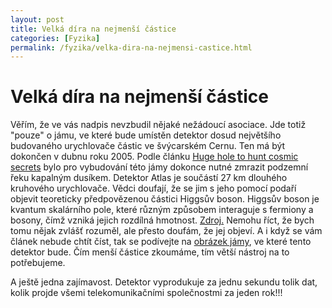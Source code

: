 ```yaml
---
layout: post
title: Velká díra na nejmenší částice
categories: [Fyzika]
permalink: /fyzika/velka-dira-na-nejmensi-castice.html
---
```

# Velká díra na nejmenší částice

Věřím, že ve vás nadpis nevzbudil nějaké nežádoucí asociace. Jde totiž "pouze" o jámu, ve které bude umístěn detektor dosud největšího budovaného urychlovače částic ve švýcarském Cernu. Ten má být dokončen v dubnu roku 2005. Podle článku [Huge hole to hunt cosmic secrets](http://news.bbc.co.uk/1/hi/sci/tech/2978892.stm) bylo pro vybudování této jámy dokonce nutné zmrazit podzemní řeku kapalným dusíkem. Detektor Atlas je součástí 27 km dlouhého kruhového urychlovače. Vědci doufají, že se jim s jeho pomocí podaří objevit teoreticky předpovězenou částici Higgsův boson. Higgsův boson je kvantum skalárního pole, které různým způsobem interaguje s fermiony a bosony, čímž vzniká jejich rozdílná hmotnost. [Zdroj.](http://www.cas.cz/cz/vz/2000/anotace/1.html#4) Nemohu říct, že bych tomu nějak zvlášť rozuměl, ale přesto doufám, že jej objeví. A i když se vám článek nebude chtít číst, tak se podívejte na [obrázek jámy](http://newsimg.bbc.co.uk/media/images/39144000/jpg/_39144292_203ar.jpg), ve které tento detektor bude. Čím menší částice zkoumáme, tím větší nástroj na to potřebujeme.

A ještě jedna zajímavost. Detektor vyprodukuje za jednu sekundu tolik dat, kolik projde všemi telekomunikačními společnostmi za jeden rok!!!

